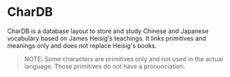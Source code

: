 # CharDB

CharDB is a database layout to store and study Chinese and Japanese vocabulary based on James Heisig's teachings. It links primitives and meanings only and does not replace Heisig's books.

> NOTE: Some characters are primitives only and not used in the actual language. Those primitives do not have a pronunciation.